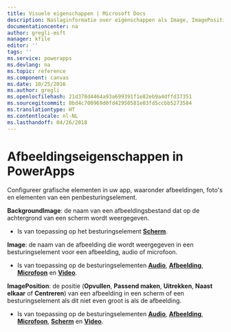 ```yaml
---
title: Visuele eigenschappen | Microsoft Docs
description: Naslaginformatie over eigenschappen als Image, ImagePosition en BackgroundImage
documentationcenter: na
author: gregli-msft
manager: kfile
editor: ''
tags: ''
ms.service: powerapps
ms.devlang: na
ms.topic: reference
ms.component: canvas
ms.date: 10/25/2016
ms.author: gregli
ms.openlocfilehash: 21d378d4464a93a699391f1e82eb9a4dffd37351
ms.sourcegitcommit: 8bd4c700969d0fd42950581e03fd5ccbb5273584
ms.translationtype: HT
ms.contentlocale: nl-NL
ms.lasthandoff: 04/26/2018
---
```

# <a name="image-properties-in-powerapps"></a>Afbeeldingseigenschappen in PowerApps
Configureer grafische elementen in uw app, waaronder afbeeldingen, foto's en elementen van een penbesturingselement.

**BackgroundImage**: de naam van een afbeeldingsbestand dat op de achtergrond van een scherm wordt weergegeven.

* Is van toepassing op het besturingselement **[Scherm](control-screen.md)**.

**Image**: de naam van de afbeelding die wordt weergegeven in een besturingselement voor een afbeelding, audio of microfoon.

* Is van toepassing op de besturingselementen **[Audio](control-audio-video.md)**, **[Afbeelding](control-image.md)**, **[Microfoon](control-microphone.md)** en **[Video](control-audio-video.md)**.

**ImagePosition**: de positie (**Opvullen**, **Passend maken**, **Uitrekken**, **Naast elkaar** of **Centreren**) van een afbeelding in een scherm of een besturingselement als dit niet even groot is als de afbeelding.

* Is van toepassing op de besturingselementen **[Audio](control-audio-video.md)**, **[Afbeelding](control-image.md)**, **[Microfoon](control-microphone.md)**, **[Scherm](control-screen.md)** en **[Video](control-audio-video.md)**.

